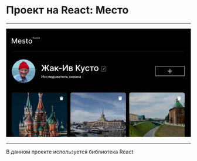 # Проект на React: Место

---

![](src/images/preview.png)

---

В данном проекте используется библиотека React
